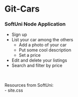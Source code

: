 # Git-Cars
### SoftUni Node Application
 - Sign up
 - List your car among the others
   - Add a photo of your car
   - Put some cool description
   - Set a price
 - Edit and delete your listings
 - Search and filter by price
<br/>
<br/>
Resources from SoftUni: <br/>
- site.css
